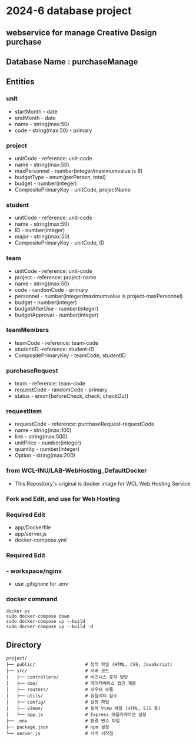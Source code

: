 # 2024-6 database project
## webservice for manage Creative Design purchase

## Database Name : purchaseManage

## Entities
### unit
- startMonth - date
- endMonth - date
- name - string(max:50)
- code - string(max:50) - primary
### project
- unitCode - reference: unit-code
- name - string(max:50)
- maxPersonnel - number(integer/maximumvalue is 8)
- budgetType - enum{perPerson, total}
- budget - number(integer)
- CompositePrimaryKey - unitCode, projectName
### student
- unitCode - reference: unit-code
- name - string(max:50)
- ID - number(integer)
- major - string(max:50)
- CompositePrimaryKey - unitCode, ID
### team
- unitCode - reference: unit-code
- project - reference: project-name
- name - string(max:50)
- code - randomCode - primary
- personnel - number(integer/maximumvalue is project-maxPersonnel)
- budget - number(integer)
- budgetAfterUse - number(integer)
- budgetApproval - number(integer)
### teamMembers
- teamCode - reference: team-code
- studentID -reference: student-ID
- CompositePrimaryKey - teamCode, studentID
### purchaseRequest
- team - reference: team-code
- requestCode - randomCode - primary
- status - enum{beforeCheck, check, checkOut}
### requestItem
- requestCode - reference: purchaseRequest-requestCode
- name - string(max:100)
- link - string(max:500)
- unitPrice - number(integer)
- quantity - number(integer)
- Option - string(max:200)



### from WCL-INU/LAB-WebHosting_DefaultDocker
- This Repository's original is docker image for WCL Web Hosting Service
### Fork and Edit, and use for Web Hosting

### Required Edit
- app/Dockerfile
- app/server.js
- docker-compose.yml

### Required Edit
### - workspace/nginx

- use .gitignore for .env

### docker command

```
docker ps
sudo docker-compose down
sudo docker-compose up --build
sudo docker-compose up --build -d
```

## Directory
```
project/
├── public/                   # 정적 파일 (HTML, CSS, JavaScript)
├── src/                      # 서버 코드
│   ├── controllers/          # 비즈니스 로직 담당
│   ├── dao/                  # 데이터베이스 접근 계층
│   ├── routers/              # 라우터 모듈
│   ├── utils/                # 유틸리티 함수
│   ├── config/               # 설정 파일
│   ├── views/                # 동적 View 파일 (HTML, EJS 등)
│   └── app.js                # Express 애플리케이션 설정
├── .env                      # 환경 변수 파일
├── package.json              # npm 설정
└── server.js                 # 서버 시작점
```
